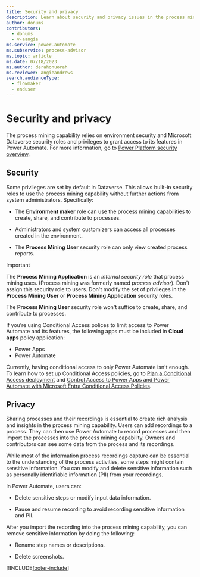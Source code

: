 ```yaml
---
title: Security and privacy
description: Learn about security and privacy issues in the process mining capability.
author: donums
contributors:
  - donums
  - v-aangie 
ms.service: power-automate
ms.subservice: process-advisor
ms.topic: article
ms.date: 07/18/2023
ms.author: derahonuorah
ms.reviewer: angieandrews
search.audienceType: 
  - flowmaker
  - enduser
---
```


# Security and privacy

The process mining capability relies on environment security and Microsoft Dataverse security roles and privileges to grant access to its features in Power Automate. For more information, go to [Power Platform security overview](/power-platform/admin/wp-security).

## Security

Some privileges are set by default in Dataverse. This allows built-in security roles to use the process mining capability without further actions from system administrators. Specifically:

- The **Environment maker** role can use the process mining capabilities to create, share, and contribute to processes.

- Administrators and system customizers can access all processes created in the environment.

- The **Process Mining User** security role can only view created process reports.

> [!IMPORTANT]
> The **Process Mining Application** is an *internal security role* that process mining uses. (Process mining was formerly named *process advisor*). Don't assign this security role to users. Don't modify the set of privileges in the **Process Mining User** or **Process Mining Application** security roles.
>
> The **Process Mining User** security role won't suffice to create, share, and contribute to processes.
> 
> If you’re using Conditional Access polices to limit access to Power Automate and its features, the following apps must be included in **Cloud apps** policy application:
>
> - Power Apps
> - Power Automate
>
> Currently, having conditional access to only Power Automate isn't enough. To learn how to set up Conditional Access policies, go to [Plan a Conditional Access deployment](/azure/active-directory/conditional-access/plan-conditional-access) and [Control Access to Power Apps and Power Automate with Microsoft Entra Conditional Access Policies](https://devblogs.microsoft.com/premier-developer/control-access-to-power-apps-and-power-automate-with-azure-ad-conditional-access-policies/#:~:text=Control%20Access%20to%20Power%20Apps%20and%20Power%20Automate,a%20Conditional%20Access%20Policy.%20...%204%20Summary.%20).

## Privacy

Sharing processes and their recordings is essential to create rich analysis and insights in the process mining capability. Users can add recordings to a process. They can then use Power Automate to record processes and then import the processes into the process mining capability. Owners and contributors can see some data from the process and its recordings.

While most of the information process recordings capture can be essential to the understanding of the process activities, some steps might contain sensitive information. You can modify and delete sensitive information such as personally identifiable information (PII) from your recordings.

In Power Automate, users can:

- Delete sensitive steps or modify input data information.

- Pause and resume recording to avoid recording sensitive information and PII.

After you import the recording into the process mining capability, you can remove sensitive information by doing the following:

- Rename step names or descriptions.

- Delete screenshots.

[!INCLUDE[footer-include](includes/footer-banner.md)]
